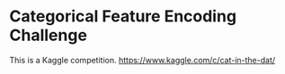 # Categorical Feature Encoding Challenge
This is a Kaggle competition. 
https://www.kaggle.com/c/cat-in-the-dat/